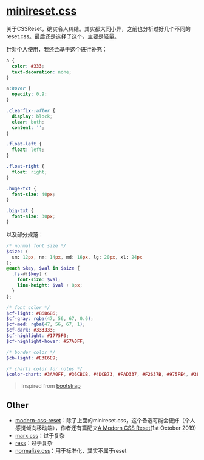 # [minireset.css](https://github.com/jgthms/minireset.css/blob/master/minireset.css)

关于CSSReset，确实令人纠结。其实都大同小异，之前也分析过好几个不同的reset.css。最后还是选择了这个，主要是轻量。

针对个人使用，我还会基于这个进行补充：

```css
a {
  color: #333;
  text-decoration: none;
}

a:hover {
  opacity: 0.9;
}

.clearfix::after {
  display: block;
  clear: both;
  content: '';
}

.float-left {
  float: left;
}

.float-right {
  float: right;
}

.huge-txt {
  font-size: 40px;
}

.big-txt {
  font-size: 30px;
}
```

以及部分规范：

```scss
/* normal font size */
$size: (
  sm: 12px, nm: 14px, md: 16px, lg: 20px, xl: 24px
);
@each $key, $val in $size {
  .fs-#{$key} {
    font-size: $val;
    line-height: $val + 8px;
  }
};

/* font color */
$cf-light: #B6B6B6;
$cf-gray: rgba(47, 56, 67, 0.6);
$cf-med: rgba(47, 56, 67, 1);
$cf-dark: #333333;
$cf-highlight: #1775F0;
$cf-highlight-hover: #57A0FF;

/* border color */
$cb-light: #E3E6E9;

/* charts color for notes */
$color-chart: #3AA0FF, #36CBCB, #4DCB73, #FAD337, #F2637B, #975FE4, #3FC3FF, #2EE7B0, #6DDE79, #FF9652, #F04BB1, #6966E8;
```

> Inspired from [bootstrap](https://getbootstrap.com/docs/4.4/getting-started/introduction/)

## Other

* [modern-css-reset](https://github.com/hankchizljaw/modern-css-reset/blob/master/src/reset.css)：除了上面的minireset.css，这个备选可能会更好（个人感觉倾向移动端），作者还有篇配文[A Modern CSS Reset](https://hankchizljaw.com/wrote/a-modern-css-reset/)(1st October 2019)
* [marx.css](https://github.com/mblode/marx/blob/master/css/marx.css)：过于复杂
* [ress](https://github.com/filipelinhares/ress/blob/master/ress.css)：过于复杂
* [normalize.css](https://github.com/necolas/normalize.css/blob/master/normalize.css)：用于标准化，其实不属于reset

